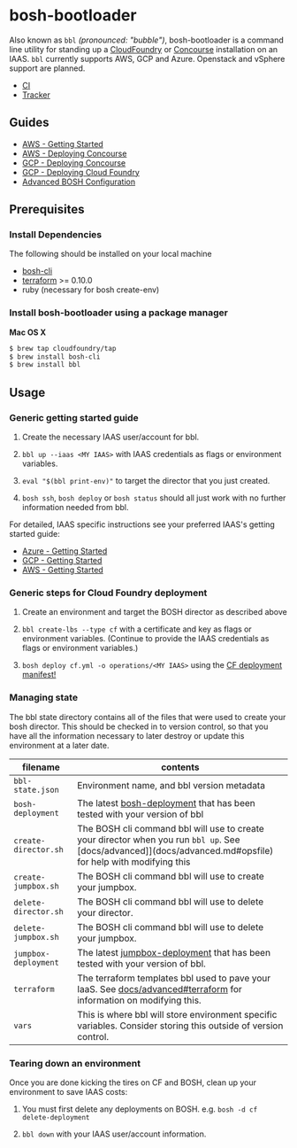 # bosh-bootloader
Also known as `bbl` *(pronounced: "bubble")*, bosh-bootloader is a command line
utility for standing up a [CloudFoundry](https://cloudfoundry.org/) or [Concourse](https://concourse.ci) installation
on an IAAS. `bbl` currently supports AWS, GCP and Azure. Openstack and vSphere support are planned.

* [CI](https://wings.concourse.ci/teams/cf-infrastructure/pipelines/bosh-bootloader)
* [Tracker](https://www.pivotaltracker.com/n/projects/1488988)

## Guides

- [AWS - Getting Started](docs/getting-started-aws.md)
- [AWS - Deploying Concourse](docs/concourse-aws.md)
- [GCP - Deploying Concourse](docs/concourse-gcp.md)
- [GCP - Deploying Cloud Foundry](deployment-guide.md)
- [Advanced BOSH Configuration](docs/advanced.md)

## Prerequisites

### Install Dependencies

The following should be installed on your local machine
- [bosh-cli](https://bosh.io/docs/cli-v2.html)
- [terraform](https://www.terraform.io/downloads.html) >= 0.10.0
- ruby (necessary for bosh create-env)

### Install bosh-bootloader using a package manager

**Mac OS X**

```sh
$ brew tap cloudfoundry/tap
$ brew install bosh-cli
$ brew install bbl
```

## Usage

### Generic getting started guide

1. Create the necessary IAAS user/account for bbl.

1. `bbl up --iaas <MY IAAS>` with IAAS credentials as flags or environment variables.

1. `eval "$(bbl print-env)"` to target the director that you just created.

1. `bosh ssh`, `bosh deploy` or `bosh status` should all just work with no further information needed from bbl.


For detailed, IAAS specific instructions see your preferred IAAS's getting started guide:
- [Azure - Getting Started](docs/getting-started-azure.md)
- [GCP - Getting Started](docs/getting-started-gcp.md#creating-a-service-account)
- [AWS - Getting Started](docs/getting-started-aws.md#creating-an-iam-user)

### Generic steps for Cloud Foundry deployment

1. Create an environment and target the BOSH director as described above

1. `bbl create-lbs --type cf` with a certificate and key as flags or environment variables.
(Continue to provide the IAAS credentials as flags or environment variables.)

1. `bosh deploy cf.yml -o operations/<MY IAAS>` using the [CF deployment manifest!](https://github.com/cloudfoundry/cf-deployment)

### Managing state

The bbl state directory contains all of the files that were used to create your bosh director. This should be checked in
to version control, so that you have all the information necessary to later destroy or update this environment at a later
date.

 filename |  contents
------------ | -------------
``bbl-state.json`` | Environment name, and bbl version metadata
``bosh-deployment`` | The latest [bosh-deployment](http://github.com/cloudfoundry/bosh-deployment) that has been tested with your version of bbl
``create-director.sh`` | The BOSH cli command bbl will use to create your director when you run `bbl up`. See [docs/advanced]](docs/advanced.md#opsfile) for help with modifying this
``create-jumpbox.sh`` | The BOSH cli command bbl will use to create your jumpbox.
``delete-director.sh`` |The BOSH cli command bbl will use to delete your director.
``delete-jumpbox.sh`` | The BOSH cli command bbl will use to delete your jumpbox.
``jumpbox-deployment`` | The latest [jumpbox-deployment](http://github.com/cppforlife/jumpbox-deployment) that has been tested with your version of bbl.
``terraform`` | The terraform templates bbl used to pave your IaaS. See [docs/advanced#terraform]() for information on modifying this.
``vars `` | This is where bbl will store environment specific variables. Consider storing this outside of version control.

### Tearing down an environment

Once you are done kicking the tires on CF and BOSH, clean up your environment to save IAAS costs:

1. You must first delete any deployments on BOSH. e.g. `bosh -d cf delete-deployment`

1. `bbl down` with your IAAS user/account information.
